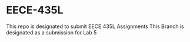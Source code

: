 # EECE-435L
This repo is designated to submit EECE 435L Assignments
This Branch is designated as a submission for Lab 5
